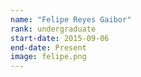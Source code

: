 ```yaml
---
name: "Felipe Reyes Gaibor"
rank: undergraduate
start-date: 2015-09-06
end-date: Present
image: felipe.png
---
```


